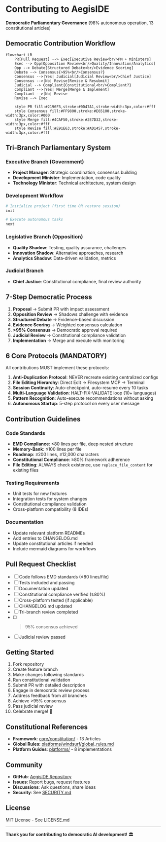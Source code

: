 # Contributing to AegisIDE

**Democratic Parliamentary Governance** (98% autonomous operation, 13 constitutional articles)

## Democratic Contribution Workflow

```mermaid
flowchart LR
    PR[Pull Request] --> Exec[Executive Review<br/>PM + Ministers]
    Exec --> Opp[Opposition Review<br/>Quality/Innovation/Analytics]
    Opp --> Debate[Structured Debate<br/>Evidence Scoring]
    Debate --> Consensus{>95%<br/>Consensus?}
    Consensus -->|Yes| Judicial[Judicial Review<br/>Chief Justice]
    Consensus -->|No| Revise[Revise & Resubmit]
    Judicial --> Compliant{Constitutional<br/>Compliant?}
    Compliant -->|Yes| Merge[Merge & Implement]
    Compliant -->|No| Revise
    Revise --> Exec
    
    style PR fill:#2196F3,stroke:#0D47A1,stroke-width:3px,color:#fff
    style Consensus fill:#FF9800,stroke:#E65100,stroke-width:3px,color:#000
    style Merge fill:#4CAF50,stroke:#2E7D32,stroke-width:3px,color:#fff
    style Revise fill:#E91E63,stroke:#AD1457,stroke-width:3px,color:#fff
```

## Tri-Branch Parliamentary System

### Executive Branch (Government)
- **Project Manager**: Strategic coordination, consensus building
- **Development Minister**: Implementation, code quality
- **Technology Minister**: Technical architecture, system design

### Development Workflow

```bash
# Initialize project (first time OR restore session)
init

# Execute autonomous tasks
next
```

### Legislative Branch (Opposition)
- **Quality Shadow**: Testing, quality assurance, challenges
- **Innovation Shadow**: Alternative approaches, research
- **Analytics Shadow**: Data-driven validation, metrics

### Judicial Branch
- **Chief Justice**: Constitutional compliance, final review authority

## 7-Step Democratic Process

1. **Proposal** → Submit PR with impact assessment
2. **Opposition Review** → Shadows challenge with evidence
3. **Structured Debate** → Evidence-based discussion
4. **Evidence Scoring** → Weighted consensus calculation
5. **>95% Consensus** → Democratic approval required
6. **Judicial Review** → Constitutional compliance validation
7. **Implementation** → Merge and execute with monitoring

## 6 Core Protocols (MANDATORY)

All contributions MUST implement these protocols:

1. **Anti-Duplication Protocol**: NEVER recreate existing centralized configs
2. **File Editing Hierarchy**: Direct Edit → Filesystem MCP → Terminal
3. **Session Continuity**: Auto-checkpoint, auto-resume every 10 tasks
4. **Multi-Language Validation**: HALT-FIX-VALIDATE loop (10+ languages)
5. **Pattern Recognition**: Auto-execute recommendations without asking
6. **Autonomous Startup**: 5-step protocol on every user message

## Contribution Guidelines

### Code Standards
- **EMD Compliance**: ≤80 lines per file, deep nested structure
- **Memory-Bank**: ≤100 lines per file
- **Roadmap**: ≤200 lines, ≤12,000 characters
- **Constitutional Compliance**: ≥80% framework adherence
- **File Editing**: ALWAYS check existence, use `replace_file_content` for existing files

### Testing Requirements
- Unit tests for new features
- Integration tests for system changes
- Constitutional compliance validation
- Cross-platform compatibility (8 IDEs)

### Documentation
- Update relevant platform READMEs
- Add entries to CHANGELOG.md
- Update constitutional articles if needed
- Include mermaid diagrams for workflows

## Pull Request Checklist

- [ ] Code follows EMD standards (≤80 lines/file)
- [ ] Tests included and passing
- [ ] Documentation updated
- [ ] Constitutional compliance verified (≥80%)
- [ ] Cross-platform tested (if applicable)
- [ ] CHANGELOG.md updated
- [ ] Tri-branch review completed
- [ ] >95% consensus achieved
- [ ] Judicial review passed

## Getting Started

1. Fork repository
2. Create feature branch
3. Make changes following standards
4. Run constitutional validation
5. Submit PR with detailed description
6. Engage in democratic review process
7. Address feedback from all branches
8. Achieve >95% consensus
9. Pass judicial review
10. Celebrate merge! 🎉

## Constitutional References

- **Framework**: [core/constitution/](core/constitution/) - 13 Articles
- **Global Rules**: [platforms/windsurf/global_rules.md](platforms/windsurf/global_rules.md)
- **Platform Guides**: [platforms/](platforms/) - 8 implementations

## Community

- **GitHub**: [AegisIDE Repository](https://github.com/Gaurav-Wankhede/AegisIDE)
- **Issues**: Report bugs, request features
- **Discussions**: Ask questions, share ideas
- **Security**: See [SECURITY.md](SECURITY.md)

## License

MIT License - See [LICENSE.md](LICENSE.md)

---

**Thank you for contributing to democratic AI development!** 🏛️
